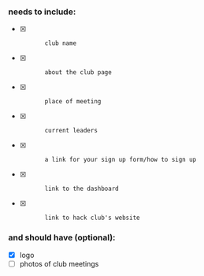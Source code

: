 ### needs to include:
- [X]            club name
- [X]            about the club page
- [X]            place of meeting
- [X]            current leaders
- [X]            a link for your sign up form/how to sign up
- [X]            link to the dashboard
- [X]            link to hack club's website
### and should have (optional):
- [X]    logo
- [ ]    photos of club meetings